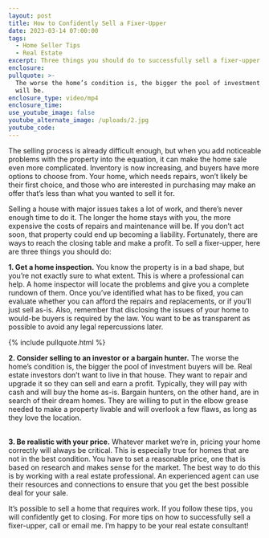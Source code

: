 ```yaml
---
layout: post
title: How to Confidently Sell a Fixer-Upper
date: 2023-03-14 07:00:00
tags:
  - Home Seller Tips
  - Real Estate
excerpt: Three things you should do to successfully sell a fixer-upper.
enclosure:
pullquote: >-
  The worse the home’s condition is, the bigger the pool of investment buyers
  will be.
enclosure_type: video/mp4
enclosure_time:
use_youtube_image: false
youtube_alternate_image: /uploads/2.jpg
youtube_code:
---
```

The selling process is already difficult enough, but when you add noticeable problems with the property into the equation, it can make the home sale even more complicated. Inventory is now increasing, and buyers have more options to choose from. Your home, which needs repairs, won’t likely be their first choice, and those who are interested in purchasing may make an offer that’s less than what you wanted to sell it for.

Selling a house with major issues takes a lot of work, and there’s never enough time to do it. The longer the home stays with you, the more expensive the costs of repairs and maintenance will be. If you don’t act soon, that property could end up becoming a liability. Fortunately, there are ways to reach the closing table and make a profit. To sell a fixer-upper, here are three things you should do:

**1\. Get a home inspection.** You know the property is in a bad shape, but you’re not exactly sure to what extent. This is where a professional can help. A home inspector will locate the problems and give you a complete rundown of them. Once you’ve identified what has to be fixed, you can evaluate whether you can afford the repairs and replacements, or if you’ll just sell as-is. Also, remember that disclosing the issues of your home to would-be buyers is required by the law. You want to be as transparent as possible to avoid any legal repercussions later.&nbsp;

{% include pullquote.html %}

**2\. Consider selling to an investor or a bargain hunter.** The worse the home’s condition is, the bigger the pool of investment buyers will be. Real estate investors don’t want to live in that house. They want to repair and upgrade it so they can sell and earn a profit. Typically, they will pay with cash and will buy the home as-is. Bargain hunters, on the other hand, are in search of their dream homes. They are willing to put in the elbow grease needed to make a property livable and will overlook a few flaws, as long as they love the location.<br>​​

**3\. Be realistic with your price.** Whatever market we’re in, pricing your home correctly will always be critical. This is especially true for homes that are not in the best condition. You have to set a reasonable price, one that is based on research and makes sense for the market. The best way to do this is by working with a real estate professional. An experienced agent can use their resources and connections to ensure that you get the best possible deal for your sale.&nbsp;

It’s possible to sell a home that requires work. If you follow these tips, you will confidently get to closing. For more tips on how to successfully sell a fixer-upper, call or email me. I’m happy to be your real estate consultant!